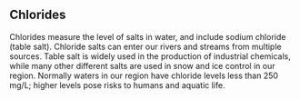 ## Chlorides

Chlorides measure the level of salts in water, and include sodium chloride (table salt). Chloride salts can enter our rivers and streams from multiple sources. Table salt is widely used in the production of industrial chemicals, while many other different salts are used in snow and ice control in our region. Normally waters in our region have chloride levels less than 250 mg/L; higher levels pose risks to humans and aquatic life.